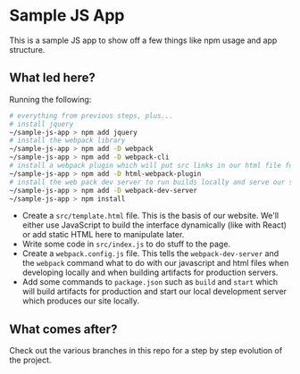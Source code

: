 # Sample JS App

This is a sample JS app to show off a few things like npm usage and app structure.

## What led here?

Running the following:

```bash
# everything from previous steps, plus...
# install jquery
~/sample-js-app > npm add jquery
# install the webpack library
~/sample-js-app > npm add -D webpack
~/sample-js-app > npm add -D webpack-cli
# install a webpack plugin which will put src links in our html file for us
~/sample-js-app > npm add -D html-webpack-plugin
# install the web pack dev server to run builds locally and serve our site as if it was real
~/sample-js-app > npm add -D webpack-dev-server
~/sample-js-app > npm install
```

- Create a `src/template.html` file. This is the basis of our website. We'll either use JavaScript to build the interface dynamically (like with React) or add static HTML here to manipulate later.
- Write some code in `src/index.js` to do stuff to the page.
- Create a `webpack.config.js` file. This tells the `webpack-dev-server` and the `webpack` command what to do with our javascript and html files when developing locally and when building artifacts for production servers.
- Add some commands to `package.json` such as `build` and `start` which will build artifacts for production and start our local development server which produces our site locally.

## What comes after?

Check out the various branches in this repo for a step by step evolution of the project.